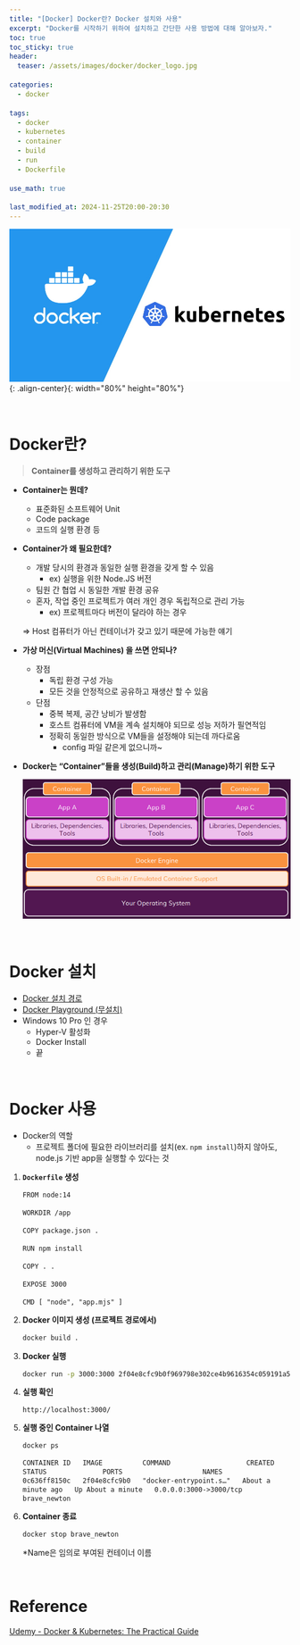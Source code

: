 ```yaml
---
title: "[Docker] Docker란? Docker 설치와 사용"
excerpt: "Docker를 시작하기 위하여 설치하고 간단한 사용 방법에 대해 알아보자."
toc: true
toc_sticky: true
header:
  teaser: /assets/images/docker/docker_logo.jpg

categories:
  - docker

tags:
  - docker
  - kubernetes
  - container
  - build
  - run
  - Dockerfile

use_math: true

last_modified_at: 2024-11-25T20:00-20:30
---
```


![jpg](/assets/images/docker/docker_logo.jpg){: .align-center}{: width="80%" height="80%"}  

<br/>  

# Docker란?

> **Container를 생성하고 관리하기 위한 도구**

- **Container는 뭔데?**
    - 표준화된 소프트웨어 Unit
    - Code package
    - 코드의 실행 환경 등
- **Container가 왜 필요한데?**
    - 개발 당시의 환경과 동일한 실행 환경을 갖게 할 수 있음
        - ex) 실행을 위한 Node.JS 버전
    - 팀원 간 협업 시 동일한 개발 환경 공유
    - 혼자, 작업 중인 프로젝트가 여러 개인 경우 독립적으로 관리 가능
        - ex) 프로젝트마다 버전이 달라야 하는 경우
    
    ⇒ Host 컴퓨터가 아닌 컨테이너가 갖고 있기 때문에 가능한 얘기
    
- **가상 머신(Virtual Machines) 을 쓰면 안되나?**
    - 장점
        - 독립 환경 구성 가능
        - 모든 것을 안정적으로 공유하고 재생산 할 수 있음
    - 단점
        - 중복 복제, 공간 낭비가 발생함
        - 호스트 컴퓨터에 VM을 계속 설치해야 되므로 성능 저하가 필연적임
        - 정확히 동일한 방식으로 VM들을 설정해야 되는데 까다로움
            - config 파일 같은게 없으니까~
- **Docker는 “Container”들을 생성(Build)하고 관리(Manage)하기 위한 도구**
    
    ![1.png](/assets/images/docker/docker_install/1.png)
    
<br/>  

# Docker 설치

- [Docker 설치 경로](https://docs.docker.com/engine/install/)  
- [Docker Playground (무설치)](https://labs.play-with-docker.com/)   
- Windows 10 Pro 인 경우
    - Hyper-V 활성화
    - Docker Install
    - 끝

<br/>  

# Docker 사용

- Docker의 역할  
    - 프로젝트 폴더에 필요한 라이브러리를 설치(ex. `npm install`)하지 않아도, node.js 기반 app을 실행할 수 있다는 것
 
1. **`Dockerfile` 생성**
    
    ```docker
    FROM node:14
    
    WORKDIR /app
    
    COPY package.json .
    
    RUN npm install
    
    COPY . .
    
    EXPOSE 3000
    
    CMD [ "node", "app.mjs" ]
    ```
    
2. **Docker 이미지 생성 (프로젝트 경로에서)**
    
    ```bash
    docker build .
    ```
    
3. **Docker 실행**
    
    ```bash
    docker run -p 3000:3000 2f04e8cfc9b0f969798e302ce4b9616354c059191a5fbd2d0f68cf4c410ec79c
    ```
    
4. **실행 확인**
    
    ```docker
    http://localhost:3000/
    ```
    
5. **실행 중인 Container 나열**
    
    ```bash
    docker ps
    ```
    ```
    CONTAINER ID   IMAGE          COMMAND                   CREATED              STATUS              PORTS                    NAMES      
    0c636ff8150c   2f04e8cfc9b0   "docker-entrypoint.s…"   About a minute ago   Up About a minute   0.0.0.0:3000->3000/tcp   brave_newton
    ```
    
6. **Container 종료**
    
    ```bash
    docker stop brave_newton
    ```
    
    *Name은 임의로 부여된 컨테이너 이름  


<br/>  

# Reference

[Udemy - Docker & Kubernetes: The Practical Guide](https://www.udemy.com/course/docker-kubernetes-the-practical-guide/)  